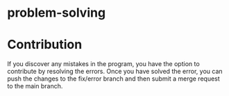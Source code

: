 # problem-solving

# Contribution
If you discover any mistakes in the program, you have the option to contribute by resolving the errors. Once you have solved the error, you can push the changes to the fix/error branch and then submit a merge request to the main branch.